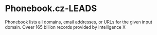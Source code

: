 # Phonebook.cz-LEADS

Phonebook lists all domains, email addresses, or URLs for the given input domain. Oveer 165 billion records provided by Intelligence X






